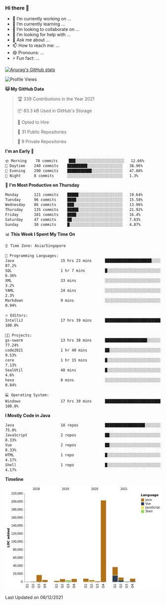 ### Hi there 👋

- 🔭 I’m currently working on ...
- 🌱 I’m currently learning ...
- 👯 I’m looking to collaborate on ...
- 🤔 I’m looking for help with ...
- 💬 Ask me about ...
- 📫 How to reach me: ...
- 😄 Pronouns: ...
- ⚡ Fun fact: ...

[![Anurag's GitHub stats](https://github-readme-stats.vercel.app/api?username=xiumu2017&show_icons=true&theme=radical)](https://github.com/anuraghazra/github-readme-stats)

<!--
**xiumu2017/xiumu2017** is a ✨ _special_ ✨ repository because its `README.md` (this file) appears on your GitHub profile.

Here are some ideas to get you started:

- 🔭 I’m currently working on ...
- 🌱 I’m currently learning ...
- 👯 I’m looking to collaborate on ...
- 🤔 I’m looking for help with ...
- 💬 Ask me about ...
- 📫 How to reach me: ...
- 😄 Pronouns: ...
- ⚡ Fun fact: ...
-->

<!--START_SECTION:waka-->
![Profile Views](http://img.shields.io/badge/Profile%20Views-29-blue)

**🐱 My GitHub Data** 

> 🏆 339 Contributions in the Year 2021
 > 
> 📦 83.3 kB Used in GitHub's Storage 
 > 
> 💼 Opted to Hire
 > 
> 📜 31 Public Repositories 
 > 
> 🔑 9 Private Repositories  
 > 
**I'm an Early 🐤** 

```text
🌞 Morning    78 commits     ███░░░░░░░░░░░░░░░░░░░░░░   12.66% 
🌆 Daytime    240 commits    █████████░░░░░░░░░░░░░░░░   38.96% 
🌃 Evening    290 commits    ███████████░░░░░░░░░░░░░░   47.08% 
🌙 Night      8 commits      ░░░░░░░░░░░░░░░░░░░░░░░░░   1.3%

```
📅 **I'm Most Productive on Thursday** 

```text
Monday       121 commits    █████░░░░░░░░░░░░░░░░░░░░   19.64% 
Tuesday      96 commits     ████░░░░░░░░░░░░░░░░░░░░░   15.58% 
Wednesday    86 commits     ███░░░░░░░░░░░░░░░░░░░░░░   13.96% 
Thursday     135 commits    █████░░░░░░░░░░░░░░░░░░░░   21.92% 
Friday       101 commits    ████░░░░░░░░░░░░░░░░░░░░░   16.4% 
Saturday     47 commits     ██░░░░░░░░░░░░░░░░░░░░░░░   7.63% 
Sunday       30 commits     █░░░░░░░░░░░░░░░░░░░░░░░░   4.87%

```


📊 **This Week I Spent My Time On** 

```text
⌚︎ Time Zone: Asia/Singapore

💬 Programming Languages: 
Java                     15 hrs 23 mins      █████████████████████░░░░   87.2% 
SQL                      1 hr 7 mins         █░░░░░░░░░░░░░░░░░░░░░░░░   6.36% 
XML                      33 mins             ░░░░░░░░░░░░░░░░░░░░░░░░░   3.2% 
YAML                     24 mins             ░░░░░░░░░░░░░░░░░░░░░░░░░   2.3% 
Markdown                 9 mins              ░░░░░░░░░░░░░░░░░░░░░░░░░   0.94%

🔥 Editors: 
IntelliJ                 17 hrs 39 mins      █████████████████████████   100.0%

🐱‍💻 Projects: 
gs-swarm                 13 hrs 38 mins      ███████████████████░░░░░░   77.24% 
code2021                 1 hr 40 mins        ██░░░░░░░░░░░░░░░░░░░░░░░   9.53% 
core                     1 hr 15 mins        █░░░░░░░░░░░░░░░░░░░░░░░░   7.13% 
SealUtil                 48 mins             █░░░░░░░░░░░░░░░░░░░░░░░░   4.6% 
hexo                     8 mins              ░░░░░░░░░░░░░░░░░░░░░░░░░   0.84%

💻 Operating System: 
Windows                  17 hrs 39 mins      █████████████████████████   100.0%

```

**I Mostly Code in Java** 

```text
Java                     18 repos            ██████████████████░░░░░░░   75.0% 
JavaScript               2 repos             ██░░░░░░░░░░░░░░░░░░░░░░░   8.33% 
Vue                      2 repos             ██░░░░░░░░░░░░░░░░░░░░░░░   8.33% 
HTML                     1 repo              █░░░░░░░░░░░░░░░░░░░░░░░░   4.17% 
Shell                    1 repo              █░░░░░░░░░░░░░░░░░░░░░░░░   4.17%

```


**Timeline**

![Chart not found](https://raw.githubusercontent.com/xiumu2017/xiumu2017/main/charts/bar_graph.png) 


 Last Updated on 06/12/2021
<!--END_SECTION:waka-->
